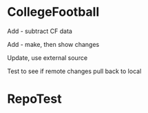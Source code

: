 # CollegeFootball

Add - subtract CF data

Add - make, then show changes

Update, use external source

Test to see if remote changes pull back to local
# RepoTest
